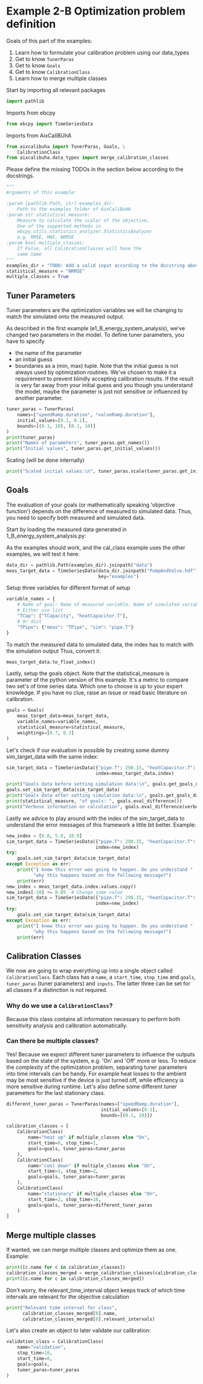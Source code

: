 
# Example 2-B Optimization problem definition

Goals of this part of the examples:
1. Learn how to formulate your calibration problem using our data_types
2. Get to know `TunerParas`
3. Get to know `Goals`
4. Get to know `CalibrationClass`
5. Learn how to merge multiple classes

Start by importing all relevant packages

```python
import pathlib
```

Imports from ebcpy

```python
from ebcpy import TimeSeriesData
```

Imports from AixCaliBUhA

```python
from aixcalibuha import TunerParas, Goals, \
    CalibrationClass
from aixcalibuha.data_types import merge_calibration_classes
```

Please define the missing TODOs in the section below according to the docstrings.

```python
"""
Arguments of this example:

:param [pathlib.Path, str] examples_dir:
    Path to the examples folder of AixCaliBuHA
:param str statistical_measure:
    Measure to calculate the scalar of the objective,
    One of the supported methods in
    ebcpy.utils.statistics_analyzer.StatisticsAnalyzer
    e.g. RMSE, MAE, NRMSE
:param bool multiple_classes:
    If False, all CalibrationClasses will have the
    same name
"""
examples_dir = "TODO: Add a valid input according to the docstring above"
statistical_measure = "NRMSE"
multiple_classes = True
```

## Tuner Parameters
Tuner parameters are the optimization variables we will be
changing to match the simulated onto the measured output.

As described in the first example (e1_B_energy_system_analysis),
we've changed two parameters in the model.
To define tuner parameters, you have to specify
- the name of the parameter
- an initial guess
- boundaries as a (min, max) tuple.
Note that the initial guess is not always used by optimization routines.
We've chosen to make it a requirement to prevent blindly accepting
calibration results. If the result is very far away from your initial guess
and you though you understand the model, maybe the parameter is just not
sensitive or influenced by another parameter.

```python
tuner_paras = TunerParas(
    names=["speedRamp.duration", "valveRamp.duration"],
    initial_values=[0.1, 0.1],
    bounds=[(0.1, 10), (0.1, 10)]
)
print(tuner_paras)
print("Names of parameters", tuner_paras.get_names())
print("Initial values", tuner_paras.get_initial_values())
```

Scaling (will be done internally)

```python
print("Scaled initial values:\n", tuner_paras.scale(tuner_paras.get_initial_values()))
```

## Goals
The evaluation of your goals (or mathematically speaking 'objective function')
depends on the difference of measured to simulated data.
Thus, you need to specify both measured and simulated data.

Start by loading the measured data generated in 1_B_energy_system_analysis.py:

As the examples should work, and the cal_class example uses the other examples,
we will test it here:

```python
data_dir = pathlib.Path(examples_dir).joinpath("data")
meas_target_data = TimeSeriesData(data_dir.joinpath("PumpAndValve.hdf"),
                                  key="examples")
```

Setup three variables for different format of setup

```python
variable_names = {
    # Name of goal: Name of measured variable, Name of simulated variable
    # Either use list
    "TCap": ["TCapacity", "heatCapacitor.T"],
    # Or dict
    "TPipe": {"meas": "TPipe", "sim": "pipe.T"}
}
```

To match the measured data to simulated data,
the index has to match with the simulation output
Thus, convert it:

```python
meas_target_data.to_float_index()
```

Lastly, setup the goals object. Note that the statistical_measure
is parameter of the python version of this example. It's a metric to
compare two set's of time series data. Which one to choose is up to
your expert knowledge. If you have no clue, raise an issue or read
basic literature on calibration.

```python
goals = Goals(
    meas_target_data=meas_target_data,
    variable_names=variable_names,
    statistical_measure=statistical_measure,
    weightings=[0.7, 0.3]
)
```

Let's check if our evaluation is possible by creating some
dummy sim_target_data with the same index:

```python
sim_target_data = TimeSeriesData({"pipe.T": 298.15, "heatCapacitor.T": 303.15},
                                 index=meas_target_data.index)

print("Goals data before setting simulation data:\n", goals.get_goals_data())
goals.set_sim_target_data(sim_target_data)
print("Goals data after setting simulation data:\n", goals.get_goals_data())
print(statistical_measure, "of goals: ", goals.eval_difference())
print("Verbose information on calculation", goals.eval_difference(verbose=True))
```

Lastly we advice to play around with the index of the sim_target_data to
understand the error messages of this framework a little bit better.
Example:

```python
new_index = [0.0, 5.0, 10.0]
sim_target_data = TimeSeriesData({"pipe.T": 298.15, "heatCapacitor.T": 303.15},
                                 index=new_index)
try:
    goals.set_sim_target_data(sim_target_data)
except Exception as err:
    print("I knew this error was going to happen. Do you understand "
          "why this happens based on the following message?")
    print(err)
new_index = meas_target_data.index.values.copy()
new_index[-10] += 0.05  # Change some value
sim_target_data = TimeSeriesData({"pipe.T": 298.15, "heatCapacitor.T": 303.15},
                                 index=new_index)
try:
    goals.set_sim_target_data(sim_target_data)
except Exception as err:
    print("I knew this error was going to happen. Do you understand "
          "why this happens based on the following message?")
    print(err)
```

## Calibration Classes
We now are going to wrap everything up into a single object called
`CalibrationClass`.
Each class has a `name`, a `start_time`, `stop_time` and
`goals`, `tuner_paras` (tuner parameters) and `inputs`.
The latter three can be set for all
classes if a distinction is not required.
### Why do we use a `CalibrationClass`?
Because this class contains all information necessary
to perform both sensitivity analysis and calibration automatically.
### Can there be multiple classes?
Yes! Because we expect different tuner parameters
to influence the outputs based on the state of the system,
e.g. 'On' and 'Off' more or less. To reduce the complexity of the
optimization problem, separating tuner parameters into time intervals
can be handy. For example heat losses to the ambient may be most
sensitive if the device is just turned off, while efficiency is more
sensitive during runtime.
Let's also define some different tuner parameters for the last stationary class.

```python
different_tuner_paras = TunerParas(names=["speedRamp.duration"],
                                   initial_values=[0.1],
                                   bounds=[(0.1, 10)])

calibration_classes = [
    CalibrationClass(
        name="heat up" if multiple_classes else "On",
        start_time=0, stop_time=1,
        goals=goals, tuner_paras=tuner_paras
    ),
    CalibrationClass(
        name="cool down" if multiple_classes else "On",
        start_time=1, stop_time=2,
        goals=goals, tuner_paras=tuner_paras
    ),
    CalibrationClass(
        name="stationary" if multiple_classes else "On",
        start_time=2, stop_time=10,
        goals=goals, tuner_paras=different_tuner_paras
    )
]
```

## Merge multiple classes
If wanted, we can merge multiple classes and optimize them as one.
Example:

```python
print([c.name for c in calibration_classes])
calibration_classes_merged = merge_calibration_classes(calibration_classes)
print([c.name for c in calibration_classes_merged])
```

Don't worry, the relevant_time_interval object keeps track
of which time intervals are relevant for the objective calculation

```python
print("Relevant time interval for class",
      calibration_classes_merged[0].name,
      calibration_classes_merged[0].relevant_intervals)
```

Let's also create an object to later validate our calibration:

```python
validation_class = CalibrationClass(
    name="validation",
    stop_time=10,
    start_time=0,
    goals=goals,
    tuner_paras=tuner_paras
)
```
